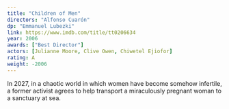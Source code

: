 ```yaml
---
title: "Children of Men"
directors: "Alfonso Cuarón"
dp: "Emmanuel Lubezki"
link: https://www.imdb.com/title/tt0206634
year: 2006
awards: ["Best Director"]
actors: [Julianne Moore, Clive Owen, Chiwetel Ejiofor]
rating: A
weight: -2006
---
```

In 2027, in a chaotic world in which women have become somehow infertile, a former activist agrees to help transport a miraculously pregnant woman to a sanctuary at sea. 